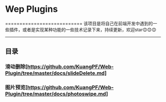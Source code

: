 # Wep Plugins
===========================
该项目是将自己在前端开发中遇到的一些插件，或者是实现某种功能的一些技术记录下来，持续更新，欢迎star:blush::blush::blush:

****
## 目录
### 滑动删除[https://github.com/KuangPF/Web-Plugin/tree/master/docs/slideDelete.md]
### 图片预览[https://github.com/KuangPF/Web-Plugin/tree/master/docs/photoswipe.md]

